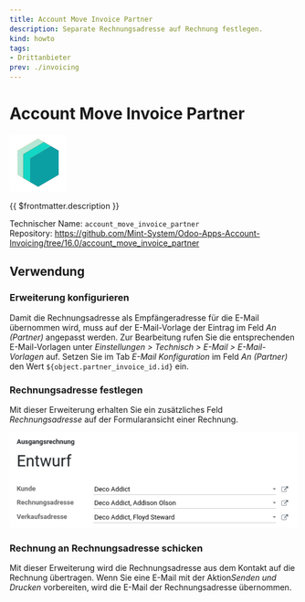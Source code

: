 ```yaml
---
title: Account Move Invoice Partner
description: Separate Rechnungsadresse auf Rechnung festlegen.
kind: howto
tags:
- Drittanbieter
prev: ./invoicing
---
```

# Account Move Invoice Partner

![icon_oms_box](attachments/icons_odoo_mint_system.png)

{{ $frontmatter.description }}

Technischer Name: `account_move_invoice_partner`\
Repository: <https://github.com/Mint-System/Odoo-Apps-Account-Invoicing/tree/16.0/account_move_invoice_partner>

## Verwendung

### Erweiterung konfigurieren

Damit die Rechnungsadresse als Empfängeradresse für die E-Mail übernommen wird, muss auf der E-Mail-Vorlage der Eintrag im Feld *An (Partner)* angepasst werden. Zur Bearbeitung rufen Sie die entsprechenden E-Mail-Vorlagen unter *Einstellungen > Technisch > E-Mail > E-Mail-Vorlagen* auf. Setzen Sie im Tab *E-Mail Konfiguration* im Feld *An (Partner)* den Wert `${object.partner_invoice_id.id}` ein.

### Rechnungsadresse festlegen

Mit dieser Erweiterung erhalten Sie ein zusätzliches Feld *Rechnungsadresse* auf der Formularansicht einer Rechnung.

![](attachments/Account%20Move%20Invoice%20Partner.png)

### Rechnung an Rechnungsadresse schicken

Mit dieser Erweiterung wird die Rechnungsadresse aus dem Kontakt auf die Rechnung übertragen. Wenn Sie eine E-Mail mit der Aktion*Senden und Drucken* vorbereiten, wird die E-Mail der Rechnungsadresse übernommen.